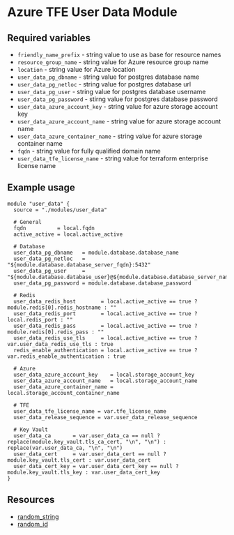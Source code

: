# Azure TFE User Data Module

## Required variables

* `friendly_name_prefix` - string value to use as base for resource names
* `resource_group_name` - string value for Azure resource group name
* `location` - string value for Azure location
* `user_data_pg_dbname` - string value for postgres database name
* `user_data_pg_netloc` - string value for postgres database url
* `user_data_pg_user` - string value for postgres database username
* `user_data_pg_password` - stirng value for postgres database password
* `user_data_azure_account_key` - string value for azure storage account key
* `user_data_azure_account_name` - string value for azure storage account name
* `user_data_azure_container_name` - string value for azure storage container name
* `fqdn` - string value for fully qualified domain name
* `user_data_tfe_license_name` - string value for terraform enterprise license name

## Example usage

```hcl
module "user_data" {
  source = "./modules/user_data"

  # General
  fqdn          = local.fqdn
  active_active = local.active_active

  # Database
  user_data_pg_dbname   = module.database.database_name
  user_data_pg_netloc   = "${module.database.database_server_fqdn}:5432"
  user_data_pg_user     = "${module.database.database_user}@${module.database.database_server_name}"
  user_data_pg_password = module.database.database_password

  # Redis
  user_data_redis_host        = local.active_active == true ? module.redis[0].redis_hostname : ""
  user_data_redis_port        = local.active_active == true ? local.redis_port : ""
  user_data_redis_pass        = local.active_active == true ? module.redis[0].redis_pass : ""
  user_data_redis_use_tls     = local.active_active == true ? var.user_data_redis_use_tls : true
  redis_enable_authentication = local.active_active == true ? var.redis_enable_authentication : true

  # Azure
  user_data_azure_account_key    = local.storage_account_key
  user_data_azure_account_name   = local.storage_account_name
  user_data_azure_container_name = local.storage_account_container_name

  # TFE
  user_data_tfe_license_name = var.tfe_license_name
  user_data_release_sequence = var.user_data_release_sequence

  # Key Vault
  user_data_ca       = var.user_data_ca == null ? replace(module.key_vault.tls_ca_cert, "\n", "\n") : replace(var.user_data_ca, "\n", "\n")
  user_data_cert     = var.user_data_cert == null ? module.key_vault.tls_cert : var.user_data_cert
  user_data_cert_key = var.user_data_cert_key == null ? module.key_vault.tls_key : var.user_data_cert_key
}
```

## Resources

* [random_string](https://registry.terraform.io/providers/hashicorp/random/latest/docs/resources/string)
* [random_id](https://registry.terraform.io/providers/hashicorp/random/latest/docs/resources/id)
